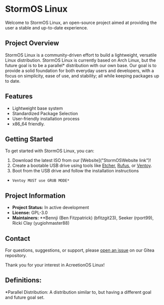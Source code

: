 # StormOS Linux

Welcome to StormOS Linux, an open-source project aimed at providing the user a stable and up-to-date experience.

## Project Overview

StormOS Linux is a community-driven effort to build a lightweight, versatile Linux distribution. StormOS Linux is currently based on Arch Linux, but the future goal is to be a parallel* distribution with our own base. Our goal is to provide a solid foundation for both everyday users and developers, with a focus on simplicity, ease of use, and stability; all while keeping packages up to date.

## Features

- Lightweight base system
- Standardized Package Selection
- User-friendly installation process
- x86_64 friendly.

## Getting Started

To get started with StormOS Linux, you can:

1. Download the latest ISO from our [Website]("StormOSWebsite link")!
2. Create a bootable USB drive using tools like [Etcher]("https://etcher.balena.io/#download-etcher"), [Rufus]("https://rufus.ie/en/"), or [Ventoy]("https://ventoy.net/en/index.html").
3. Boot from the USB drive and follow the installation instructions

*     Ventoy MUST use GRUB MODE*

## Project Information

- **Project Status:** In active development
- **License:** GPL-3.0
- **Maintainers:** **Bennji (Ben Fitzpatrick) (bfitzgit23), Seeker (rport99), Ricki Clay (yugiohmaster88)


## Contact

For questions, suggestions, or support, please [open an issue](https://gitea.example.com/accretion-linux/issues) on our Gitea repository.

Thank you for your interest in AcreetionOS Linux!


## Definitions:

*Parallel Distribution: A distribution similar to, but having a different goal and future goal set.

